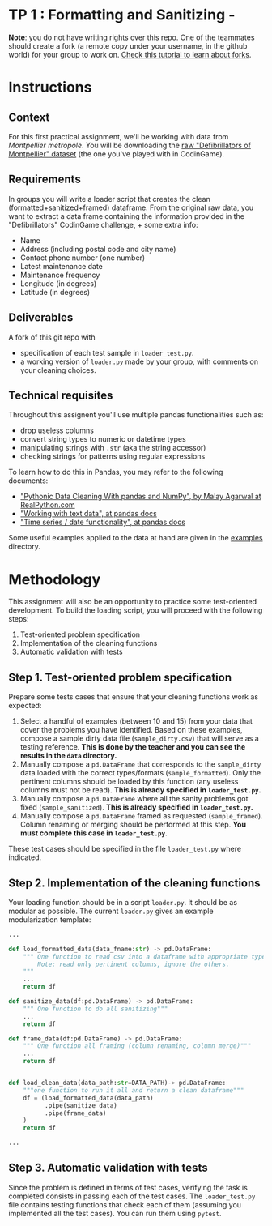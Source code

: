 # TP 1 : Formatting and Sanitizing - 

<div class="alert alert-warning">

**Note**: you do not have writing rights over this repo. One of the teammates should create a fork (a remote copy under your username, in the github world) for your group to work on. 
[Check this tutorial to learn about forks](https://www.earthdatascience.org/workshops/intro-version-control-git/about-forks/).

</div>

# Instructions
## Context
For this first practical assignment, we'll be working with data from _Montpellier métropole_. 
You will be downloading the [raw "Defibrillators of Montpellier" dataset](https://data.montpellier3m.fr/sites/default/files/ressources/MMM_MMM_DAE.csv) (the one you've played with in CodinGame).

## Requirements 
In groups you will write a loader script that creates the clean (formatted+sanitized+framed) dataframe.
From the original raw data, you want to extract a data frame containing
the information provided in the "Defibrillators" CodinGame challenge, + some extra info:
- Name
- Address (including postal code and city name)
- Contact phone number (one number)
- Latest maintenance date
- Maintenance frequency
- Longitude (in degrees)
- Latitude (in degrees)

## Deliverables
A fork of this git repo with 
- specification of each test sample in `loader_test.py`.
- a working version of `loader.py` made by your group, with comments on your cleaning choices.

## Technical requisites
Throughout this assignent you'll use multiple pandas functionalities such as:
- drop useless columns
- convert string types to numeric or datetime types
- manipulating strings with `.str` (aka the string accessor)
- checking strings for patterns using regular expressions

To learn how to do this in Pandas, you may refer to the following documents:
- ["Pythonic Data Cleaning With pandas and NumPy",  by Malay Agarwal at RealPython.com](https://realpython.com/python-data-cleaning-numpy-pandas/)
- ["Working with text data", at pandas docs](https://pandas.pydata.org/docs/user_guide/text.html#)
- ["Time series / date functionality", at pandas docs](https://pandas.pydata.org/docs/user_guide/timeseries.html)

Some useful examples applied to the data at hand are given in the [examples](./examples) directory.

# Methodology
This assignment will also be an opportunity to practice some test-oriented development.
To build the loading script, you will proceed with the following steps: 
1. Test-oriented problem specification
2. Implementation of the cleaning functions
3. Automatic validation with tests


## Step 1. Test-oriented problem specification
Prepare some tests cases that ensure that your cleaning functions work as expected:

1. Select a handful of examples (between 10 and 15) from your data that cover the problems you have identified. Based on these examples, compose a sample dirty data file (`sample_dirty.csv`) that will serve as a testing reference. **This is done by the teacher and you can see the results in the `data` directory.**
3. Manually compose a `pd.DataFrame` that corresponds to the `sample_dirty` data loaded with the correct types/formats (`sample_formatted`).
   Only the pertinent columns should be loaded by this function (any useless columns must not be read). **This is already specified in `loader_test.py`.**
4. Manually compose a `pd.DataFrame` where all the sanity problems got fixed (`sample_sanitized`). **This is already specified in `loader_test.py`.**
5. Manually compose a `pd.DataFrame` framed as requested (`sample_framed`). Column renaming or merging should be performed at this step. **You must complete this case in `loader_test.py`**.

These test cases should be specified in the file `loader_test.py` where indicated.


## Step 2. Implementation of the cleaning functions
Your loading function should be in a script `loader.py`. It should be as modular as possible. The current `loader.py` gives an example modularization template:
```python
...

def load_formatted_data(data_fname:str) -> pd.DataFrame:
    """ One function to read csv into a dataframe with appropriate types/formats.
        Note: read only pertinent columns, ignore the others.
    """
    ...
    return df

def sanitize_data(df:pd.DataFrame) -> pd.DataFrame:
    """ One function to do all sanitizing"""
    ...
    return df

def frame_data(df:pd.DataFrame) -> pd.DataFrame:
    """ One function all framing (column renaming, column merge)"""
    ...
    return df


def load_clean_data(data_path:str=DATA_PATH)-> pd.DataFrame:
    """one function to run it all and return a clean dataframe"""
    df = (load_formatted_data(data_path)
          .pipe(sanitize_data)
          .pipe(frame_data)
    )
    return df

...
```
## Step 3. Automatic validation with tests
Since the problem is defined in terms of test cases, verifying the task is completed consists in passing each of the test cases.
The `loader_test.py` file contains testing functions that check each of them (assuming you implemented all the test cases). You can run them using `pytest`.

